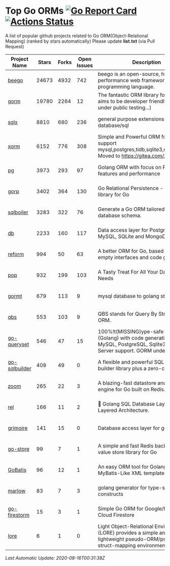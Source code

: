 # Top Go ORMs [![Go Report Card](https://goreportcard.com/badge/github.com/d-tsuji/awesome-go-orms)](https://goreportcard.com/report/github.com/d-tsuji/awesome-go-orms) [![Actions Status](https://github.com/d-tsuji/awesome-go-orms/workflows/CI/badge.svg)](https://github.com/d-tsuji/awesome-go-orms/actions)
A list of popular github projects related to Go ORM(Object-Relational Mapping) (ranked by stars automatically)
Please update **list.txt** (via Pull Request)

| Project Name | Stars | Forks | Open Issues | Description | Last Update |
| ------------ | ----- | ----- | ----------- | ----------- | ----------- |
| [beego](https://github.com/astaxie/beego) | 24673 | 4932 | 742 | beego is an open-source, high-performance web framework for the Go programming language. | 2020-08-15 13:22:14 |
| [gorm](https://github.com/go-gorm/gorm) | 19780 | 2264 | 12 | The fantastic ORM library for Golang, aims to be developer friendly (v2 is under public testing...) | 2020-08-15 23:58:50 |
| [sqlx](https://github.com/jmoiron/sqlx) | 8810 | 680 | 236 | general purpose extensions to golang's database/sql | 2020-08-15 01:58:40 |
| [xorm](https://github.com/go-xorm/xorm) | 6152 | 776 | 308 | Simple and Powerful ORM for Go, support mysql,postgres,tidb,sqlite3,mssql,oracle, Moved to https://gitea.com/xorm/xorm | 2020-08-15 02:43:25 |
| [pg](https://github.com/go-pg/pg) | 3973 | 293 | 97 | Golang ORM with focus on PostgreSQL features and performance | 2020-08-15 18:37:14 |
| [gorp](https://github.com/go-gorp/gorp) | 3402 | 364 | 130 | Go Relational Persistence - an ORM-ish library for Go | 2020-08-13 05:04:00 |
| [sqlboiler](https://github.com/volatiletech/sqlboiler) | 3283 | 322 | 76 | Generate a Go ORM tailored to your database schema. | 2020-08-15 17:14:50 |
| [db](https://github.com/upper/db) | 2233 | 160 | 117 | Data access layer for PostgreSQL, MySQL, SQLite and MongoDB. | 2020-08-13 23:40:01 |
| [reform](https://github.com/go-reform/reform) | 994 | 50 | 63 | A better ORM for Go, based on non-empty interfaces and code generation. | 2020-08-15 20:03:02 |
| [pop](https://github.com/gobuffalo/pop) | 932 | 199 | 103 | A Tasty Treat For All Your Database Needs | 2020-08-14 22:12:25 |
| [gormt](https://github.com/xxjwxc/gormt) | 679 | 113 | 9 | mysql database to golang struct | 2020-08-15 01:42:50 |
| [qbs](https://github.com/coocood/qbs) | 553 | 103 | 9 | QBS stands for Query By Struct. A Go ORM. | 2020-08-02 10:03:39 |
| [go-queryset](https://github.com/jirfag/go-queryset) | 546 | 47 | 15 | 100%!t(MISSING)ype-safe ORM for Go (Golang) with code generation and MySQL, PostgreSQL, Sqlite3, SQL Server support. GORM under the hood. | 2020-08-11 14:11:02 |
| [go-sqlbuilder](https://github.com/huandu/go-sqlbuilder) | 408 | 49 | 0 | A flexible and powerful SQL string builder library plus a zero-config ORM. | 2020-08-15 12:15:58 |
| [zoom](https://github.com/albrow/zoom) | 265 | 22 | 3 | A blazing-fast datastore and querying engine for Go built on Redis. | 2020-08-07 16:16:47 |
| [rel](https://github.com/Fs02/rel) | 166 | 11 | 2 | :school_satchel: Golang SQL Database Layer for Layered Architecture. | 2020-08-16 00:04:42 |
| [grimoire](https://github.com/Fs02/grimoire) | 141 | 15 | 0 | Database access layer for golang | 2020-08-09 02:16:11 |
| [go-store](https://github.com/gosuri/go-store) | 99 | 7 | 1 | A simple and fast Redis backed key-value store library for Go | 2020-07-23 22:23:40 |
| [GoBatis](https://github.com/runner-mei/GoBatis) | 96 | 12 | 1 | An easy ORM tool for Golang, support MyBatis-Like XML template SQL | 2020-07-24 07:26:49 |
| [marlow](https://github.com/dadleyy/marlow) | 83 | 7 | 3 | golang generator for type-safe sql api constructs | 2020-08-09 02:06:11 |
| [go-firestorm](https://github.com/jschoedt/go-firestorm) | 15 | 3 | 1 | Simple Go ORM for Google/Firebase Cloud Firestore | 2020-07-28 20:52:09 |
| [lore](https://github.com/abrahambotros/lore) | 6 | 1 | 0 | Light Object-Relational Environment (LORE) provides a simple and lightweight pseudo-ORM/pseudo-struct-mapping environment for Go | 2020-07-01 08:56:52 |

*Last Automatic Update: 2020-08-16T00:31:38Z*